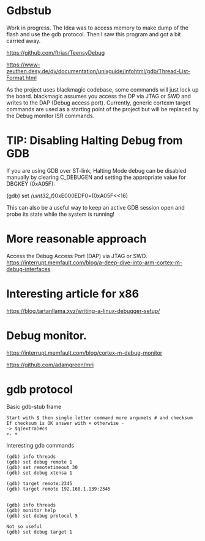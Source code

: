 # Gdbstub
Work in progress.
The Idea was to access memory to make dump of the flash and use the gdb protocol.
Then I saw this program and got a bit carried away.

https://github.com/ftrias/TeensyDebug


https://www-zeuthen.desy.de/dv/documentation/unixguide/infohtml/gdb/Thread-List-Format.html

As the project uses blackmagic codebase, some commands will just lock up the board.
blackmagic assumes you access the DP via JTAG or SWD and writes to the DAP (Debug access port).
Currently, generic cortexm target commands are used as a starting point of the project but will be replaced by the Debug monitor ISR commands.


# TIP: Disabling Halting Debug from GDB
If you are using GDB over ST-link, Halting Mode debug can be disabled manually by clearing C_DEBUGEN and setting the appropriate value for DBGKEY (0xA05F):

   (gdb) set *(uint32_t*)0xE000EDF0=(0xA05F<<16)

This can also be a useful way to keep an active GDB session open and probe its state while the system is running!

# More reasonable approach

Access the Debug Access Port (DAP) via JTAG or SWD.
https://interrupt.memfault.com/blog/a-deep-dive-into-arm-cortex-m-debug-interfaces
# Interesting article for x86

https://blog.tartanllama.xyz/writing-a-linux-debugger-setup/

# Debug monitor.

https://interrupt.memfault.com/blog/cortex-m-debug-monitor

https://github.com/adamgreen/mri


# gdb protocol

Basic gdb-stub frame
``` 
Start with $ then single letter command more argumets # and checksum
If checksum is OK answer with + otherwise -
-> $q(extra)#cs
<- +
``` 


Interesting gdb commands
``` 
(gdb) info threads
(gdb) set debug remote 1
(gdb) set remotetimeout 30 
(gdb) set debug xtensa 1

(gdb) target remote:2345
(gdb) target remote 192.168.1.139:2345


(gdb) info threads
(gdb) monitor help
(gdb) set debug protocol 5

Not so useful
(gdb) set debug target 1
``` 

